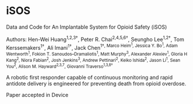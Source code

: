 # iSOS
Data and Code for An Implantable System for Opioid Safety (iSOS)

Authors: Hen-Wei Huang<sup>1,2,3†</sup>, Peter R. Chai<sup>2,4,5,6†</sup>, Seungho Lee<sup>1,2†</sup>, Tom Kerssemakers<sup>1†</sup>, Ali Imani<sup>1†</sup>, Jack Chen<sup>1†</sub>, Marco Heim<sup>1</sup>, Jessica Y. Bo<sup>1</sup>, Adam Wentworth<sup>1</sup>, Fokion T. Sanoudos–Dramaliotis<sup>1</sup>, Matt Murphy<sup>3</sup>, Alexander Alexiev<sup>1</sup>, Gloria H Kang<sup>2</sup>, Niora Fabian<sup>2</sup>, Josh Jenkins<sup>3</sup>, Andrew Pettinari<sup>2</sup>, Keiko Ishida<sup>2</sup>, Jason Li<sup>1</sup>, Sean You<sup>2</sup>, Alison M. Hayward<sup>2,3,7</sup>, Giovanni Traverso<sup>1,3,8†</sup>

A robotic first responder capable of continuous monitoring and rapid antidote delivery is engineered for preventing death from opioid overdose.

Paper accepted in Device

